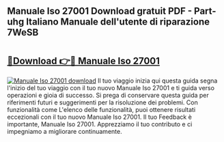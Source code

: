 ## Manuale Iso 27001 Download gratuit PDF - Part-uhg Italiano Manuale dell'utente di riparazione 7WeSB

# <h2><a href="http://dfflx5b.blite.top/?on=Manuale+Iso+27001">🔗Download 👉🔴 Manuale Iso 27001</a></h2>

[![Manuale Iso 27001 download](https://i.imgur.com/lujVjoI.png)](http://dfflx5b.blite.top/?on=Manuale+Iso+27001)
Il tuo viaggio inizia qui questa guida segna l'inizio del tuo viaggio con il tuo nuovo Manuale Iso 27001 e ti guida verso operazioni e gioia di successo. Si prega di conservare questa guida per riferimenti futuri e suggerimenti per la risoluzione dei problemi. Con funzionalità come L'elenco delle funzionalità, puoi ottenere risultati eccezionali con il tuo nuovo Manuale Iso 27001. Il tuo Feedback è importante, Manuale Iso 27001. Apprezziamo il tuo contributo e ci impegniamo a migliorare continuamente.
